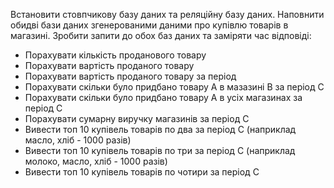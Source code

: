Встановити стовпчикову базу даних та реляційну базу даних.
Наповнити обидві бази даних згенерованими даними про купівлю товарів в магазині.
Зробити запити до обох баз даних та заміряти час відповіді:

* Порахувати кількість проданового товару
* Порахувати вартість проданого товару
* Порахувати вартість проданого товару за період
* Порахувати скільки було придбано товару А в мазазині В за період С
* Порахувати скільки було придбано товару А в усіх магазинах за період С
* Порахувати сумарну виручку магазинів за період С
* Вивести топ 10 купівель товарів по два за період С (наприклад масло, хліб - 1000 разів)
* Вивести топ 10 купівель товарів по три за період С (наприклад молоко, масло, хліб - 1000 разів)
* Вивести топ 10 купівель товарів по чотири за період С

